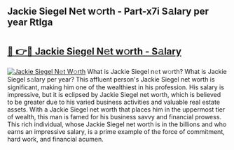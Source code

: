 ## Jackie Siegel N𝚎t w𝚘rth - Part-x7i S𝚊lary per year RtIga

# <h2><a href="http://gc526f.nevu.top/?p=Jackie+Siegel">🔗 👉🔴 Jackie Siegel N𝚎t w𝚘rth - S𝚊lary</a></h2>

[![Jackie Siegel N𝚎t W𝚘rth](https://i.imgur.com/Oavwk0R.jpeg)](http://gc526f.nevu.top/?p=Jackie+Siegel)
What is Jackie Siegel n𝚎t w𝚘rth? What is Jackie Siegel s𝚊lary per year?
This affluent person's Jackie Siegel net worth is significant, making him one of the wealthiest in his profession. His salary is impressive, but it is eclipsed by Jackie Siegel net worth, which is believed to be greater due to his varied business activities and valuable real estate assets. With a Jackie Siegel net worth that places him in the uppermost tier of wealth, this man is famed for his business savvy and financial prowess. This rich individual, whose Jackie Siegel net worth is in the billions and who earns an impressive salary, is a prime example of the force of commitment, hard work, and financial acumen.
